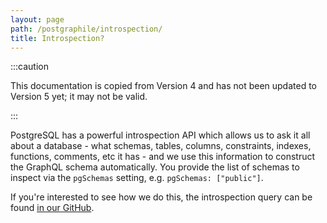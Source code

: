 ```yaml
---
layout: page
path: /postgraphile/introspection/
title: Introspection?
---
```


:::caution

This documentation is copied from Version 4 and has not been updated to Version
5 yet; it may not be valid.

:::

PostgreSQL has a powerful introspection API which allows us to ask it all about
a database - what schemas, tables, columns, constraints, indexes, functions,
comments, etc it has - and we use this information to construct the GraphQL
schema automatically. You provide the list of schemas to inspect via the
`pgSchemas` setting, e.g. `pgSchemas: ["public"]`.

If you're interested to see how we do this, the introspection query can be found
[in our GitHub](https://github.com/graphile/graphile-engine/blob/master/packages/graphile-build-pg/src/plugins/introspectionQuery.ts).
